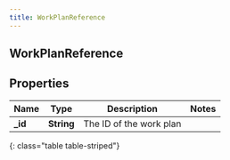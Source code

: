 ```yaml
---
title: WorkPlanReference
---
```

## WorkPlanReference

## Properties

|Name | Type | Description | Notes|
|------------ | ------------- | ------------- | -------------|
| **_id** | **String** | The ID of the work plan | |
{: class="table table-striped"}


